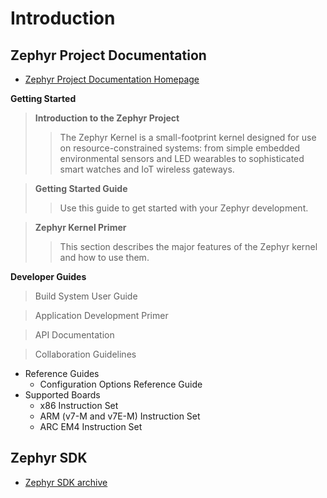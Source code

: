 # Introduction


## Zephyr Project Documentation

- [Zephyr Project Documentation Homepage](https://www.zephyrproject.org/doc/index.html)

__Getting Started__

> __Introduction to the Zephyr Project__
> > The Zephyr Kernel is a small-footprint kernel designed for use on resource-constrained systems: from simple embedded environmental sensors and LED wearables to sophisticated smart watches and IoT wireless gateways.

> __Getting Started Guide__ 
> > Use this guide to get started with your Zephyr development.

> __Zephyr Kernel Primer__ 
> > This section describes the major features of the Zephyr kernel and how to use them.

__Developer Guides__

> Build System User Guide

> Application Development Primer

> API Documentation

> Collaboration Guidelines
- Reference Guides
  - Configuration Options Reference Guide
- Supported Boards
  - x86 Instruction Set
  - ARM (v7-M and v7E-M) Instruction Set
  - ARC EM4 Instruction Set  

## Zephyr SDK

- [Zephyr SDK archive](https://nexus.zephyrproject.org/content/repositories/releases/org/zephyrproject/zephyr-sdk/)

